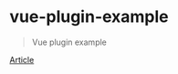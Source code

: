 # vue-plugin-example

> Vue plugin example

[Article](https://ciao-chung.com/article/1527171762400894)